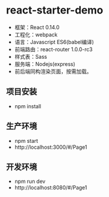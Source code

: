 # react-starter-demo

* 框架：React 0.14.0
* 工程化：webpack
* 语言：Javascript ES6(babel编译)
* 前端路由：react-router 1.0.0-rc3
* 样式表：Sass  
* 服务端：Nodejs(express)
* 前后端同构渲染页面，按需加载。


项目安装
-----------
* npm install

生产环境
-----------
* npm start
* http://localhost:3000/#/Page1

开发环境
-----------
* npm run dev
* http://localhost:8080/#/Page1

